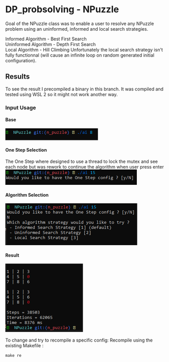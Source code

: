 # DP_probsolving - NPuzzle

Goal of the NPuzzle class was to enable a user to resolve any NPuzzle problem using an uninformed, informed and local search strategies.

Informed Algorithm - Best First Search  
Uninformed Algorithm - Depth First Search  
Local Algorithm - Hill Climbing Unfortunately the local search strategy isn't fully functionnal (will cause an infinite loop on random generated initial configuration).  

## Results
To see the result I precompiled a binary in this branch. It was compiled and tested using WSL 2 so it might not work another way.  

### Input Usage
#### Base
![](Screenshot/input.png)
#### One Step Selection
The One Step where designed to use a thread to lock the mutex and see each node but was rework to continue the algorithm when user press enter
![](Screenshot/one_step.png)
#### Algorithm Selection
![](Screenshot/algo_choice.png)
#### Result
![](Screenshot/result.png)

To change and try to recompile a specific config:
Recompile using the existing Makefile :
```
make re
```
